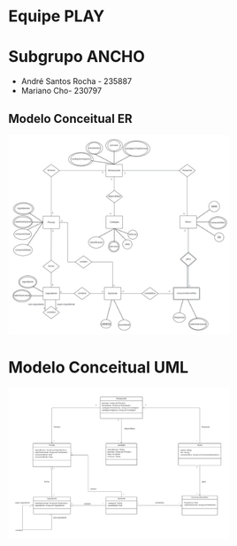 # Equipe PLAY

# Subgrupo ANCHO
* André Santos Rocha - 235887
* Mariano Cho- 230797

## Modelo Conceitual ER

<img src="images/ER_lab02.jpg" width="400px" height="auto">

# Modelo Conceitual UML


<img src="images/UML_lab02.png" width="400px" height="auto">